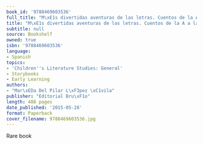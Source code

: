 ```yaml
---
book_id: '9788469603536'
full_title: "M\xE1s divertidas aventuras de las letras. Cuentos de la A a la Z"
title: "M\xE1s divertidas aventuras de las letras. Cuentos de la A a la Z"
subtitle: null
source: Bookshelf
owned: true
isbn: '9788469603536'
language:
- Spanish
topics:
- 'Children''s Literature Studies: General'
- Storybooks
- Early Learning
authors:
- "Mar\xEDa Del Pilar L\xF3pez \xC1vila"
publisher: "Editorial Bru\xF1o"
length: 408 pages
date_published: '2015-05-28'
format: Paperback
cover_filename: 9788469603536.jpg
---
```

Rare book
